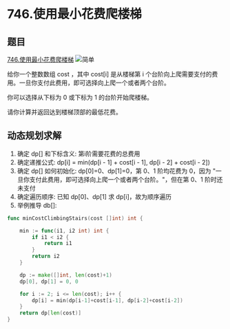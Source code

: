 # 746.使用最小花费爬楼梯

## 题目

[746.使用最小花费爬楼梯](https://leetcode.cn/problems/min-cost-climbing-stairs/description/) <img alt="简单" src="https://img.shields.io/badge/%E7%AE%80%E5%8D%95-green" style="display:inline-block;">

给你一个整数数组 cost ，其中 cost[i] 是从楼梯第 i 个台阶向上爬需要支付的费用。一旦你支付此费用，即可选择向上爬一个或者两个台阶。

你可以选择从下标为 0 或下标为 1 的台阶开始爬楼梯。

请你计算并返回达到楼梯顶部的最低花费。

## 动态规划求解

1. 确定 dp[] 和下标含义: 第i阶需要花费的总费用
2. 确定递推公式: dp[i] = min(dp[i - 1] + cost[i - 1], dp[i - 2] + cost[i - 2])
3. 确定 dp[] 如何初始化: dp[0]=0、dp[1]=0，第 0、1 阶均花费为 0，因为 "一旦你支付此费用，即可选择向上爬一个或者两个台阶。"，但在第 0、1 阶时还未支付
4. 确定遍历顺序: 已知 dp[0]、dp[1] 求 dp[i]，故为顺序遍历
5. 举例推导 db[]:

```go
func minCostClimbingStairs(cost []int) int {

	min := func(i1, i2 int) int {
		if i1 < i2 {
			return i1
		}
		return i2
	}

	dp := make([]int, len(cost)+1)
	dp[0], dp[1] = 0, 0

	for i := 2; i <= len(cost); i++ {
		dp[i] = min(dp[i-1]+cost[i-1], dp[i-2]+cost[i-2])
	}
	return dp[len(cost)]
}
```